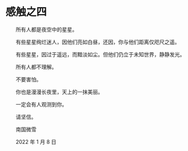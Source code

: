 # 感触之四

　　所有人都是夜空中的星星。

　　有些星星绚烂迷人，因他们亮如白昼，还因，你与他们距离仅咫尺之遥。

　　有些星星，因过于遥远，而黯淡如尘。但他们仍立于未知世界，静静发光。



　　所有人都不理解。

　　不要害怕。

　　你也是漫漫长夜里，天上的一抹美丽。

　　一定会有人观测到你。

　　请坚信。





　　南国微雪

　　2022 年 1 月 8 日



